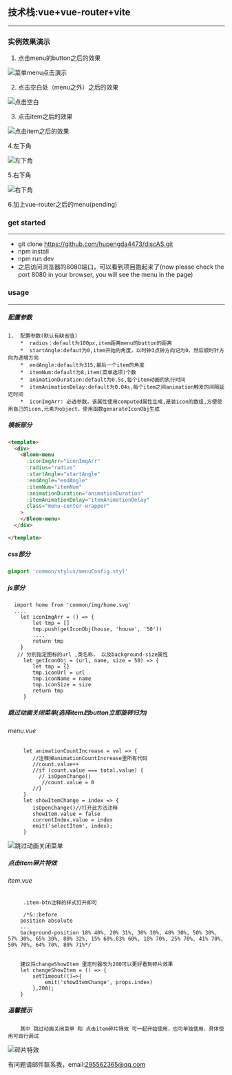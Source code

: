
## 技术栈:vue+vue-router+vite

----

### 实例效果演示

1. 点击menu的button之后的效果

![菜单menu点击演示](./doc/img/pic_1.gif)

2. 点击空白处（menu之外）之后的效果

![点击空白](./doc/img/pic_2.gif)

3. 点击item之后的效果

![点击item之后的效果](./doc/img/pic_3.gif)

4.左下角

![左下角](./doc/img/pic_4.gif)

5.右下角

![右下角](./doc/img/pic_5.gif)

6.加上vue-router之后的menu(pending)

### get started
----
* 	git clone https://github.com/hupengda4473/discAS.git
*  npm install
*  npm run dev
*  之后访问浏览器的8080端口，可以看到项目跑起来了(now please check the port 8080 in your browser, you will see the menu in the page)

### usage
-----

##### 配置参数
	1. 	配置参数(默认有缺省值)
		*  radius：default为100px,item距离menu的button的距离
		*  startAngle:defaut为0,item开始的角度，以时钟3点钟方向记为0，然后顺时针方向为递增方向
		*  endAngle:default为315,最后一个item的角度
		*  itemNum:default为8,item(菜单选项)个数
		*  animationDuration:default为0.5s,每个item动画的执行时间
		*  itemAnimationDelay:default为0.04s,每个item之间animation触发的间隔延迟时间
		*  iconImgArr: 必选参数，该属性使用computed属性生成,是装icon的数组,方便使用自己的icon,元素为object，使用函数genarateIconObj生成

##### 模板部分
```html
<template>
  <div>
    <Bloom-menu
      :iconImgArr="iconImgArr"
      :radius="radius"
      :startAngle="startAngle"
      :endAngle="endAngle"
      :itemNum="itemNum"
      :animationDuration="animationDuration"
      :itemAnimationDelay="itemAnimationDelay"
      class="menu-center-wrapper"
    >
    </Bloom-menu>
  </div>

</template>
```
##### css部分
```css
@import 'common/stylus/menuConfig.styl'
```

##### js部分
	  import home from 'common/img/home.svg'
	  ....
        let iconImgArr = () => {
            let tmp = []
            tmp.push(getIconObj(house, 'house', '50'))
            ....
            return tmp
        }
       // 分别指定图标的url ,类名称， 以及background-size属性
         let getIconObj = (url, name, size = 50) => {
            let tmp = {}
            tmp.iconUrl = url
            tmp.iconName = name
            tmp.iconSize = size
            return tmp
         }


##### 跳过动画关闭菜单(选择item后button立即旋转归为)
###### menu.vue
         let animationCountIncrease = val => {
            //注释掉animationCountIncrease里所有代码
            //count.value++
            //if (count.value === total.value) {
              // isOpenChange()
               //count.value = 0
            //}
         }
         let showItemChange = index => {
            isOpenChange()//打开此方法注释
            showItem.value = false
            currentIndex.value = index
            emit('selectItem', index);
         }
![跳过动画关闭菜单](./doc/img/pic_6.gif)  

##### 点击item碎片特效
###### item.vue
         .item-btn注释的样式打开即可

         /*&::before
        position absolute
        ...
        background-position 18% 40%, 20% 31%, 30% 30%, 40% 30%, 50% 30%, 57% 30%, 65% 30%, 80% 32%, 15% 60%,83% 60%, 18% 70%, 25% 70%, 41% 70%, 50% 70%, 64% 70%, 80% 71%*/
        

        建议将changeShowItem 里定时器改为200可以更好看到碎片效果
        let changeShowItem = () => {
            setTimeout(()=>{
                emit('showItemChange', props.index)
            },200);
        }

##### 温馨提示
        其中 跳过动画关闭菜单 和 点击item碎片特效 可一起开始使用，也可单独使用，具体使用可自行调试  


![碎片特效](./doc/img/pic_7.gif)

有问题请邮件联系我，email:295562365@qq.com





